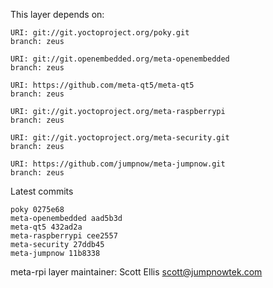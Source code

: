This layer depends on:

    URI: git://git.yoctoproject.org/poky.git
    branch: zeus

    URI: git://git.openembedded.org/meta-openembedded
    branch: zeus

    URI: https://github.com/meta-qt5/meta-qt5
    branch: zeus

    URI: git://git.yoctoproject.org/meta-raspberrypi
    branch: zeus

    URI: git://git.yoctoproject.org/meta-security.git
    branch: zeus

    URI: https://github.com/jumpnow/meta-jumpnow.git
    branch: zeus

Latest commits

    poky 0275e68
    meta-openembedded aad5b3d
    meta-qt5 432ad2a
    meta-raspberrypi cee2557
    meta-security 27ddb45
    meta-jumpnow 11b8338

meta-rpi layer maintainer: Scott Ellis <scott@jumpnowtek.com>
